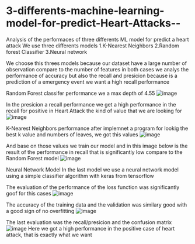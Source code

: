 # 3-differents-machine-learning-model-for-predict-Heart-Attacks--
Analysis of the performaces of three differents ML model  for predict a heart attack
We use three differents models 
1.K-Nearest Neighbors
2.Random forest Classifier 
3.Neural network 

We choose this threes models because our dataset have a large number of observation compare to the number of features
in both cases we analys the performance of accuracy but also the recall and presicion
because is a prediction of a emergency event we want a high recall performance 

Random Forest classifer performance 
we a max depth of 4.55
![image](https://user-images.githubusercontent.com/86735728/135650748-c8bcd648-0e0b-4b65-991d-9334185afb90.png)

In the presicion a recall performance we get a high performance in the recall for positive in Heart Attack
the kind of value that we are looking for
![image](https://user-images.githubusercontent.com/86735728/135650893-43cb160e-39e1-4d8d-b81b-af9a97b39753.png)


K-Nearest Neighbors performance
after implemnet a program for lookig the best k value and numbers of leaves, we got this values 
![image](https://user-images.githubusercontent.com/86735728/135651471-b435fd32-9e56-4280-9f59-ab7b79621833.png)

And base on those values we train our model and in this image below is the result of the performance in recall that is significantly low compare to the Random Forest model
![image](https://user-images.githubusercontent.com/86735728/135651316-e2db7abf-85f4-4c2b-8475-ec3c46021f4e.png)

Neural Network Model 
In the last model we use a neural network model using a simple classifier algorithm with keras from tensorflow

The evaluation of the performance of the loss function was  significantly goof for this cases
 ![image](https://user-images.githubusercontent.com/86735728/135892425-28cba533-982b-404d-91c3-79fae8db5a47.png)
 
The accuracy of the training data and the validation was similary good with a good sign of no overfitting 
![image](https://user-images.githubusercontent.com/86735728/135892576-efc01bb2-c798-4837-9099-13dfd7b8f2cb.png)

The last evaluation was the recall/presicion and the confusion matrix 
![image](https://user-images.githubusercontent.com/86735728/135892689-afafee91-240f-43c5-afbd-c50f306c9e93.png)
Here we got a high performance in the positive case of heart attack, that is exactly what we want





